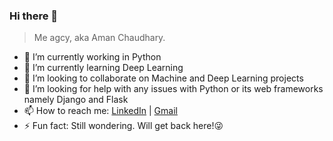 ### Hi there 👋
> Me agcy, aka Aman Chaudhary. 

- 🔭 I’m currently working in Python
- 🌱 I’m currently learning Deep Learning
- 👯 I’m looking to collaborate on Machine and Deep Learning projects
- 🤔 I’m looking for help with any issues with Python or its web frameworks namely Django and Flask
- 📫 How to reach me: [LinkedIn](https://linkedin.com/in/aman-chaudhary-agcy) | [Gmail](agcy7320@gmail.com)
- ⚡ Fun fact: Still wondering. Will get back here!😜

